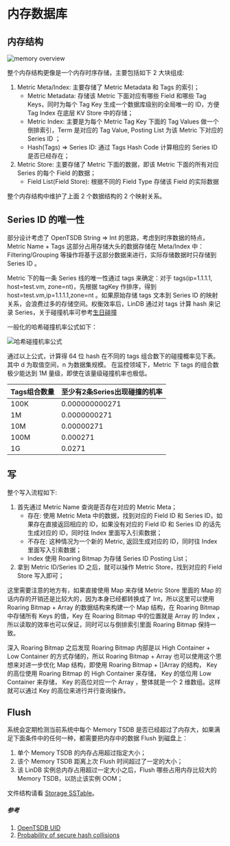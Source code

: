 # 内存数据库

## 内存结构

![memory overview](@images/design/memory_database.png)

整个内存结构更像是一个内存时序存储，主要包括如下 2 大块组成:
1. Metric Meta/Index: 主要存储了 Metric Metadata 和 Tags 的索引；
   * Metric Metadata: 存储该 Metric 下面对应有哪些 Field 和哪些 Tag Keys，同时为每个 Tag Key 生成一个数据库级别的全局唯一的 ID，方便 Tag Index 在底层 KV Store 中的存储；
   * Metric Index: 主要是为每个 Metric Tag Key 下面的 Tag Values 做一个倒排索引，Term 是对应的 Tag Value, Posting List 为该 Metric 下对应的 Series ID ；
   * Hash(Tags) => Series ID: 通过 Tags Hash Code 计算相应的 Series ID 是否已经存在；
2. Metric Store: 主要存储了 Metric 下面的数据，即该 Metric 下面的所有对应 Series 的每个 Field 的数据；
   * Field List(Field Store): 根据不同的 Field Type 存储该 Field 的实际数据

整个内存结构中维护了上面 2 个数据结构的 2 个映射关系。

## Series ID 的唯一性

部分设计考虑了 OpenTSDB String => Int 的思路，考虑到时序数据的特点，Metric Name + Tags 这部分占用存储大头的数据存储在 Meta/Index 中： Filtering/Grouping 等操作将基于这部分数据来进行，实际存储数据时只存储到 Series ID 。

Metric 下的每一条 Series 线的唯一性通过 tags 来确定：对于 tags(ip=1.1.1.1, host=test.vm, zone=nt)，先根据 tagKey 作排序，得到 host=test.vm,ip=1.1.1.1,zone=nt 。如果原始存储 tags 文本到 Series ID 的映射关系，会浪费过多的存储空间。权衡效率后，LinDB 通过对 tags 计算 hash 来记录 Series，关于碰撞机率可参考[生日碰撞](https://www.johndcook.com/blog/2017/01/10/probability-of-secure-hash-collisions/)

一般化的哈希碰撞机率公式如下：

![哈希碰撞机率公式](https://www.wangbase.com/blogimg/asset/201809/bg2018090508.png)

通过以上公式，计算得 64 位 hash 在不同的 tags 组合数下的碰撞概率见下表。其中 d 为取值空间，n 为数据集规模。
在监控领域下，Metric 下 tags 的组合数极少能达到 1M 量级，即使在该量级碰撞机率也极低。

|  Tags组合数量  | 至少有2条Series出现碰撞的机率 |
|  ----  | ----  |
| 100K  | 0.000000000271 |
| 1M  | 0.0000000271 |
| 10M  | 0.00000271 |
| 100M  | 0.000271 |
| 1G  | 0.0271 |


## 写

整个写入流程如下:
1. 首先通过 Metric Name 查询是否存在对应的 Metric Meta；
   * 存在: 使用 Metric Meta 中的数据，找到对应的 Field ID 和 Series ID，如果存在直接返回相应的 ID，如果没有对应的 Field ID 和 Series ID 的话先生成对应的 ID，同时往 Index 里面写入引索数据；
   * 不存在: 这种情况为一个新的 Metric, 返回生成对应的 ID，同时往 Index 里面写入引索数据；
   *  Index 使用 Roaring Bitmap 为存储 Series ID Posting List；
2. 拿到 Metric ID/Series ID 之后，就可以操作 Metric Store，找到对应的 Field Store 写入即可；

这里需要注意的地方有，如果直接使用 Map 来存储 Metric Store 里面的 Map 的话内存的开销还是比较大的，因为本身已经都转换成了  Int，所以这里可以使用 Roaring Bitmap + Array 的数据结构来构建一个 Map 结构，在 Roaring Bitmap 中存储所有 Keys 的值，Key 在 Roaring Bitmap 中的位置就是 Array 的 Index ，所以读取的效率也可以保证，同时可以与倒排索引里面 Roaring Bitmap 保持一致。

深入 Roaring Bitmap 之后发现 Roaring Bitmap 内部是以 High Container + Low Container 的方式存储的，所以 Roaring Bitmap + Array 也可以使用这个思想来对进一步优化 Map 结构，即使用 Roaring Bitmap + []Array 的结构， Key 的高位使用 Roaring Bitmap 的 High Container 来存储， Key 的低位用 Low Container 来存储， Key 的高位对应一个 Array ，整体就是一个 2 维数组。这样就可以通过 Key 的高位来进行并行查询操作。

## Flush

系统会定期检测当前系统中每个 Memory TSDB 是否已经超过了内存大，如果满足下面条件中的任何一种，都需要把内存中的数据 Flush 到磁盘上：
1. 单个 Memory TSDB 的内存占用超过指定大小；
2. 该个 Memory TSDB 距离上次 Flush 时间超过了一定的大小；
3. 该 LinDB 实例总内存占用超过一定大小之后，Flush 哪些占用内存比较大的 Memory TSDB，以防止该实例 OOM；

文件结构请看 [Storage SSTable](./storage.md#sstable-layout)。

##### 参考
1. [OpenTSDB UID](http://opentsdb.net/docs/build/html/user_guide/uids.html)
2. [Probability of secure hash collisions](https://www.johndcook.com/blog/2017/01/10/probability-of-secure-hash-collisions/)
